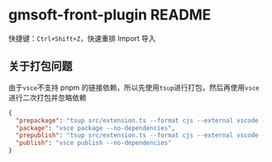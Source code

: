 # gmsoft-front-plugin README

快捷键：`Ctrl+Shift+Z`，快速重排 Import 导入

## 关于打包问题

由于`vsce`不支持 pnpm 的链接依赖，所以先使用`tsup`进行打包，然后再使用`vsce`进行二次打包并忽略依赖

```json
{
  "prepackage": "tsup src/extension.ts --format cjs --external vscode --no-shims",
  "package": "vsce package --no-dependencies",
  "prepublish": "tsup src/extension.ts --format cjs --external vscode --no-shims",
  "publish": "vsce publish --no-dependencies"
}
```

